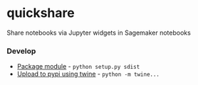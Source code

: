 # quickshare

Share notebooks via Jupyter widgets in Sagemaker notebooks

### Develop
- [Package module](https://marthall.github.io/blog/how-to-package-a-python-app/) - `python setup.py sdist`
- [Upload to pypi using twine](https://stackoverflow.com/a/58972772/3800324) - `python -m twine...`
